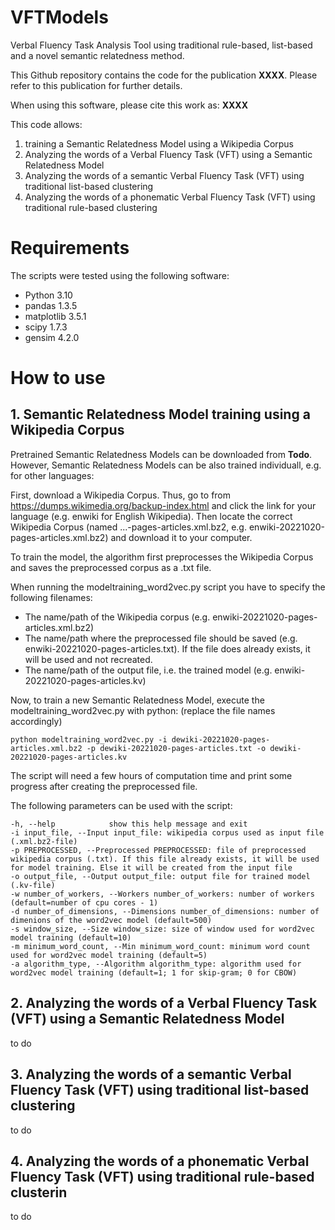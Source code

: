 # VFTModels

Verbal Fluency Task Analysis Tool using traditional rule-based, list-based and a novel semantic relatedness method.

This Github repository contains the code for the publication **XXXX**. Please refer to this publication for further details.

When using this software, please cite this work as: **XXXX**

This code allows:
1. training a Semantic Relatedness Model using a Wikipedia Corpus
2. Analyzing the words of a Verbal Fluency Task (VFT) using a Semantic Relatedness Model
3. Analyzing the words of a semantic Verbal Fluency Task (VFT) using traditional list-based clustering
4. Analyzing the words of a phonematic Verbal Fluency Task (VFT) using traditional rule-based clustering

# Requirements

The scripts were tested using the following software:

* Python 3.10
* pandas 1.3.5
* matplotlib 3.5.1
* scipy 1.7.3
* gensim 4.2.0

# How to use

## 1. Semantic Relatedness Model training using a Wikipedia Corpus

Pretrained Semantic Relatedness Models can be downloaded from **Todo**.
However, Semantic Relatedness Models can be also trained individuall, e.g. for other languages:

First, download a Wikipedia Corpus. Thus, go to from https://dumps.wikimedia.org/backup-index.html and click the link for your language (e.g. enwiki for English Wikipedia). Then locate the correct Wikipedia Corpus (named ...-pages-articles.xml.bz2, e.g. enwiki-20221020-pages-articles.xml.bz2) and download it to your computer.

To train the model, the algorithm first preprocesses the Wikipedia Corpus and saves the preprocessed corpus as a .txt file. 

When running the modeltraining_word2vec.py script you have to specify the following filenames:
* The name/path of the Wikipedia corpus (e.g. enwiki-20221020-pages-articles.xml.bz2)
* The name/path where the preprocessed file should be saved (e.g. enwiki-20221020-pages-articles.txt). If the file does already exists, it will be used and not recreated.
* The name/path of the output file, i.e. the trained model (e.g. enwiki-20221020-pages-articles.kv)

Now, to train a new Semantic Relatedness Model, execute the modeltraining_word2vec.py with python: (replace the file names accordingly)

    python modeltraining_word2vec.py -i dewiki-20221020-pages-articles.xml.bz2 -p dewiki-20221020-pages-articles.txt -o dewiki-20221020-pages-articles.kv
    
The script will need a few hours of computation time and print some progress after creating the preprocessed file.

The following parameters can be used with the script:

    -h, --help            show this help message and exit  
    -i input_file, --Input input_file: wikipedia corpus used as input file (.xml.bz2-file)
    -p PREPROCESSED, --Preprocessed PREPROCESSED: file of preprocessed wikipedia corpus (.txt). If this file already exists, it will be used for model training. Else it will be created from the input file  
    -o output_file, --Output output_file: output file for trained model (.kv-file)  
    -w number_of_workers, --Workers number_of_workers: number of workers (default=number of cpu cores - 1)  
    -d number_of_dimensions, --Dimensions number_of_dimensions: number of dimenions of the word2vec model (default=500)  
    -s window_size, --Size window_size: size of window used for word2vec model training (default=10)  
    -m minimum_word_count, --Min minimum_word_count: minimum word count used for word2vec model training (default=5)  
    -a algorithm_type, --Algorithm algorithm_type: algorithm used for word2vec model training (default=1; 1 for skip-gram; 0 for CBOW)  

## 2. Analyzing the words of a Verbal Fluency Task (VFT) using a Semantic Relatedness Model

to do

## 3. Analyzing the words of a semantic Verbal Fluency Task (VFT) using traditional list-based clustering

to do

## 4. Analyzing the words of a phonematic Verbal Fluency Task (VFT) using traditional rule-based clusterin

to do
